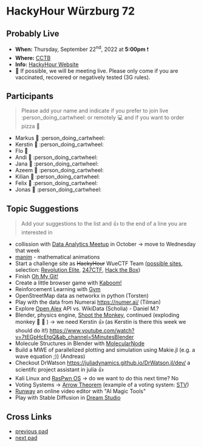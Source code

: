 # HackyHour Würzburg 72

## Probably Live
 - **When:** Thursday, September 22<sup>nd</sup>, 2022 at **5:00pm** :exclamation: 
 - **Where:** <!-- Physics Department - Seminar Room SE1 in [building P1](https://wueaddress.uni-wuerzburg.de/search/map/3612).  -->[CCTB](https://www.google.de/maps/place/Zentrum+f%C3%BCr+Computergest%C3%BCtzte+und+Theoretische+Biologie+(CCTB),+Universit%C3%A4t+W%C3%BCrzburg/@49.7850748,9.9720102,18z/data=!3m1!4b1!4m5!3m4!1s0x47a28fc802e5e8d9:0x6b62d2cbd2e6f094!8m2!3d49.7849749!4d9.9729537)
 - **Info:** [HackyHour Website](http://hackyhour.github.io/Wuerzburg/)
 - :vertical_traffic_light:  If possible, we will be meeting live. Please only come if you are vaccinated, recovered or negatively tested (3G rules).

## Participants
> Please add your name and indicate if you prefer to join live :person_doing_cartwheel: or remotely :computer: and if you want to order pizza :pizza: 
 - Markus :pizza: :person_doing_cartwheel:
 - Kerstin :pizza: :person_doing_cartwheel:
 - Flo :pizza:
 - Andi :pizza: :person_doing_cartwheel:
 - Jana :pizza: :person_doing_cartwheel:
 - Azeem :pizza: :person_doing_cartwheel:
 - Kilian :pizza: :person_doing_cartwheel: 
 - Felix :pizza: :person_doing_cartwheel: 
 - Jonas :pizza: :person_doing_cartwheel: 
 
## Topic Suggestions
> Add your suggestions to the list and :+1: to the end of a line you are interested in
  
 - collission with [Data Analytics Meetup](https://www.meetup.com/wurzburg-data-analytics-meetup/) in October &rarr; move to Wednesday that week
 - [manim](https://www.manim.community/) - mathematical animations
 - Start a challenge site as ~~HackyHour~~ WueCTF Team ([possible sites](http://www.wechall.net/active_sites), selection: [Revolution Elite](https://www.revolutionelite.co.uk/), [247CTF](https://247ctf.com/), [Hack the Box](https://www.hackthebox.com/))
 - Finish [Oh My Git!](https://ohmygit.org/)
 - Create a little browser game with [Kaboom!](https://kaboomjs.com/)
 - Reinforcement Learning with [Gym](https://www.gymlibrary.dev/)
 - OpenStreetMap data as networkx in python (Torsten)
 - Play with the data from Numerai https://numer.ai/ (Tilman)
 - Explore [Open Alex](https://docs.openalex.org/) API vs. WikiData (Scholia) - Daniel M.?
 - Blender, physics engine, [Shoot the Monkey](https://www.youtube.com/watch?v=0jGZnMf3rPo), continued (exploding monkey :hear_no_evil: :exploding_head: ) &rarr; we need Kerstin :+1: (as Kerstin is there this week we should do it!) https://www.youtube.com/watch?v=7tEGpHcEtgQ&ab_channel=5MinutesBlender
 - Molecule Structures in Blender with [MolecularNode](https://github.com/BradyAJohnston/MolecularNodes)
 - Build a MWE of parallelized plotting and simulation using Makie.jl (e.g. a wave equation ;)) (Andreas)
 - Checkout DrWatson https://juliadynamics.github.io/DrWatson.jl/dev/ a scientifc project assistant in julia :+1:
 - Kali Linux and [RasPwn OS](https://hackyhour.github.io/Wuerzburg/pad_archive/HackyHour_Wuerzburg_73) &rarr; do we want to do this next time? No
 - Voting Systems → [Arrow Theorem](https://en.wikipedia.org/wiki/Arrow%27s_impossibility_theorem) (example of a voting system: [STV](https://en.wikipedia.org/wiki/Counting_single_transferable_votes#Meek))
 - [Runway](https://runwayml.com/) an online video editor with "AI Magic Tools"
 - Play with Stable Diffusion in [Dream Studio](https://beta.dreamstudio.ai)
 
## Cross Links
 - [previous pad](https://hackyhour.github.io/Wuerzburg/pad_archive/HackyHour_Wuerzburg_71)
 - [next pad](https://hackyhour.github.io/Wuerzburg/pad_archive/HackyHour_Wuerzburg_73)
